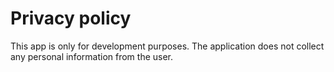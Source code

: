 # Privacy policy

This app is only for development purposes. The application does not collect any personal information from the user.